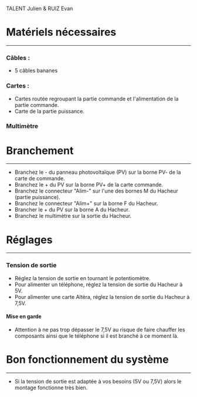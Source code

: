 TALENT Julien & RUIZ Evan

# Matériels nécessaires
--- 
### Câbles :
- 5 câbles bananes

### Cartes :
- Cartes routée regroupant la partie commande et l'alimentation de la partie commande.
- Carte de la partie puissance.

### Multimètre

# Branchement
---
- Branchez le - du panneau photovoltaïque (PV) sur la borne PV- de la carte de commande.
- Branchez le + du PV sur la borne PV+ de la carte commande.
- Branchez le connecteur "Alim-" sur l'une des bornes M du Hacheur (partie puissance).
- Branchez le connecteur "Alim+" sur la borne F du Hacheur.
- Brancher le + du PV sur la borne A du Hacheur.
- Branchez le multimètre sur la sortie du Hacheur.

# Réglages 
---
### Tension de sortie
- Réglez la tension de sortie en tournant le potentiomètre.
- Pour alimenter un téléphone, réglez la tension de sortie du Hacheur à 5V.
- Pour alimenter une carte Altéra, réglez la tension de sortie du Hacheur à 7,5V.

#### Mise en garde
- Attention à ne pas trop dépasser le 7,5V au risque de faire chauffer les composants ainsi que le téléphone si il est branché à ce moment là.

# Bon fonctionnement du système
---

- Si la tension de sortie est adaptée à vos besoins (5V ou 7,5V) alors le montage fonctionne très bien.
